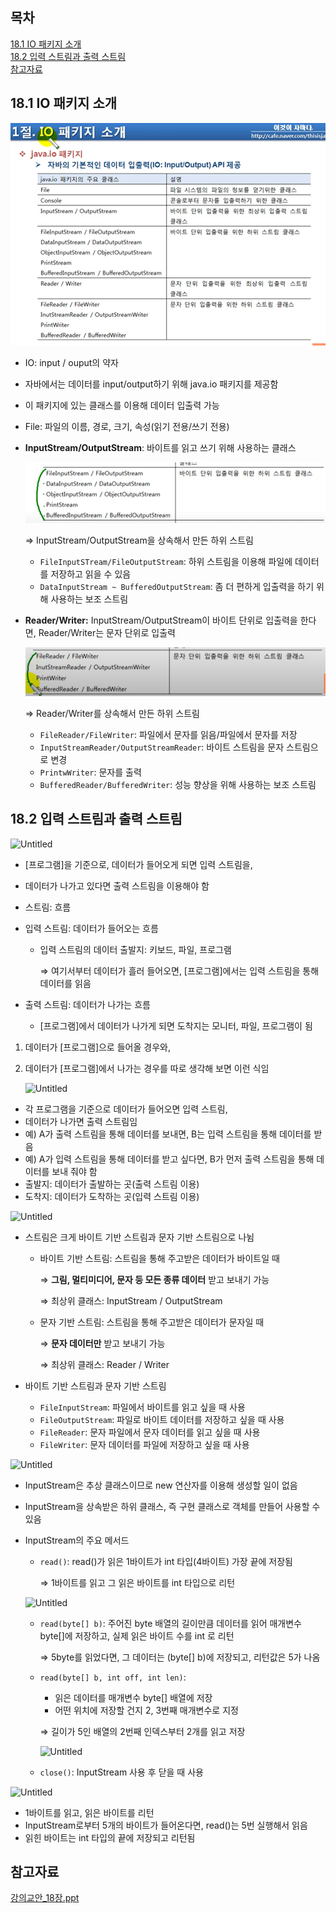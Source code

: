 ## 목차
[18.1 IO 패키지 소개](#181-io-패키지-소개)   
[18.2 입력 스트림과 출력 스트림](#182-입력-스트림과-출력-스트림)   
[]()
[참고자료](#참고자료)   

## **18.1 IO 패키지 소개**

![Untitled](https://github.com/abarthdew/this-is-java/blob/main/00.basics/images/18.png)

- IO: input / ouput의 약자
- 자바에서는 데이터를 input/output하기 위해 java.io 패키지를 제공함
- 이 패키지에 있는 클래스를 이용해 데이터 입출력 가능
- File: 파일의 이름, 경로, 크기, 속성(읽기 전용/쓰기 전용)
- **InputStream/OutputStream**: 바이트를 읽고 쓰기 위해 사용하는 클래스
    
    ![Untitled](https://github.com/abarthdew/this-is-java/blob/main/00.basics/images/18(1).png)
    
    ⇒ InputStream/OutputStream을 상속해서 만든 하위 스트림
    
    - `FileInputSTream/FileOutputStream`: 하위 스트림을 이용해 파일에 데이터를 저장하고 읽을 수 있음
    - `DataInputStream ~ BufferedOutputStream`: 좀 더 편하게 입출력을 하기 위해 사용하는 보조 스트림
- **Reader/Writer:** InputStream/OutputStream이 바이트 단위로 입출력을 한다면, Reader/Writer는 문자 단위로 입출력
    
    ![Untitled](https://github.com/abarthdew/this-is-java/blob/main/00.basics/images/18(2).png)
    
    ⇒ Reader/Writer를 상속해서 만든 하위 스트림
    
    - `FileReader/FileWriter`: 파일에서 문자를 읽음/파일에서 문자를 저장
    - `InputStreamReader/OutputStreamReader`: 바이트 스트림을 문자 스트림으로 변경
    - `PrintwWriter`: 문자를 출력
    - `BufferedReader/BufferedWriter`: 성능 향상을 위해 사용하는 보조 스트림

## **18.2 입력 스트림과 출력 스트림**

![Untitled](https://github.com/abarthdew/this-is-java/blob/main/00.basics/images/18().png)

- [프로그램]을 기준으로, 데이터가 들어오게 되면 입력 스트림을,
- 데이터가 나가고 있다면 출력 스트림을 이용해야 함
- 스트림: 흐름
- 입력 스트림: 데이터가 들어오는 흐름
    - 입력 스트림의 데이터 출발지: 키보드, 파일, 프로그램
        
        ⇒ 여기서부터 데이터가 흘러 들어오면, [프로그램]에서는 입력 스트림을 통해 데이터를 읽음
        
- 출력 스트림: 데이터가 나가는 흐름
    - [프로그램]에서 데이터가 나가게 되면 도착지는 모니터, 파일, 프로그램이 됨
1. 데이터가 [프로그램]으로 들어올 경우와, 
2. 데이터가 [프로그램]에서 나가는 경우를 따로 생각해 보면 이런 식임
    
    ![Untitled](https://github.com/abarthdew/this-is-java/blob/main/00.basics/images/18().png)
    
- 각 프로그램을 기준으로 데이터가 들어오면 입력 스트림,
- 데이터가 나가면 출력 스트림임
- 예) A가 출력 스트림을 통해 데이터를 보내면, B는 입력 스트림을 통해 데이터를 받음
- 예) A가 입력 스트림을 통해 데이터를 받고 싶다면, B가 먼저 출력 스트림을 통해 데이터를 보내 줘야 함
- 출발지: 데이터가 출발하는 곳(출력 스트림 이용)
- 도착지: 데이터가 도착하는 곳(입력 스트림 이용)

![Untitled](https://s3-us-west-2.amazonaws.com/secure.notion-static.com/1f246343-0023-41fe-b53b-3e24c77983d6/Untitled.png)

- 스트림은 크게 바이트 기반 스트림과 문자 기반 스트림으로 나뉨
    - 바이트 기반 스트림: 스트림을 통해 주고받은 데이터가 바이트일 때
        
        ⇒ **그림, 멀티미디어, 문자 등 모든 종류 데이터** 받고 보내기 가능
        
        ⇒ 최상위 클래스: InputStream / OutputStream
        
    - 문자 기반 스트림: 스트림을 통해 주고받은 데이터가 문자일 때
        
        ⇒ **문자 데이터만** 받고 보내기 가능
        
        ⇒ 최상위 클래스: Reader / Writer
        
- 바이트 기반 스트림과 문자 기반 스트림
    - `FileInputStream`: 파일에서 바이트를 읽고 싶을 때 사용
    - `FileOutputStream`: 파일로 바이트 데이터를 저장하고 싶을 때 사용
    - `FileReader`: 문자 파일에서 문자 데이터를 읽고 싶을 때 사용
    - `FileWriter`: 문자 데이터를 파일에 저장하고 싶을 때 사용

![Untitled](https://s3-us-west-2.amazonaws.com/secure.notion-static.com/7dbbe877-c0ef-490c-941b-5aa049a9caf8/Untitled.png)

- InputStream은 추상 클래스이므로 new 연산자를 이용해 생성할 일이 없음
- InputStream을 상속받은 하위 클래스, 즉 구현 클래스로 객체를 만들어 사용할 수 있음
- InputStream의 주요 메서드
    - `read()`: read()가 읽은 1바이트가 int 타입(4바이트) 가장 끝에 저장됨
        
        ⇒ 1바이트를 읽고 그 읽은 바이트를 int 타입으로 리턴
        
    
    ![Untitled](https://s3-us-west-2.amazonaws.com/secure.notion-static.com/45de101a-b6f8-4711-9d6d-60dfb4061b74/Untitled.png)
    
    - `read(byte[] b)`: 주어진 byte 배열의 길이만큼 데이터를 읽어 매개변수 byte[]에 저장하고, 실제 읽은 바이트 수를 int 로 리턴
        
        ⇒ 5byte를 읽었다면, 그 데이터는 (byte[] b)에 저장되고, 리턴값은 5가 나옴
        
    - `read(byte[] b, int off, int len)`:
        - 읽은 데이터를 매개변수 byte[] 배열에 저장
        - 어떤 위치에 저장할 건지 2, 3번째 매개변수로 지정
        
        ⇒ 길이가 5인 배열의 2번째 인덱스부터 2개를 읽고 저장
        
        ![Untitled](https://s3-us-west-2.amazonaws.com/secure.notion-static.com/f7279672-44e6-4e43-8922-9b8ced696b2e/Untitled.png)
        
    - `close()`: InputStream 사용 후 닫을 때 사용

![Untitled](https://s3-us-west-2.amazonaws.com/secure.notion-static.com/ccff8d57-ca0e-44cf-b02b-6b085323942e/Untitled.png)
- 1바이트를 읽고, 읽은 바이트를 리턴
- InputStream로부터 5개의 바이트가 들어온다면, read()는 5번 실행해서 읽음
- 읽힌 바이트는 int 타입의 끝에 저장되고 리턴됨

## 참고자료

[강의교안_18장.ppt](https://github.com/abarthdew/this-is-Java/blob/main/00.basics/files/%EA%B0%95%EC%9D%98%EA%B5%90%EC%95%88_18%EC%9E%A5.ppt)
